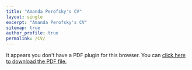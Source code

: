 ```yaml
---
title: "Amanda Perofsky's CV"
layout: single
excerpt: "Amanda Perofsky's CV"
sitemap: true
author_profile: true
permalink: /CV/
---
```


 <object data="/assets/amanda_perofsky_cv_2018.pdf" type="application/pdf" width="100%" height="800px"> 
  <p>It appears you don't have a PDF plugin for this browser.
   You can <a href="/assets/amanda_perofsky_cv_2018.pdf">click here to
  download the PDF file.</a></p>  
 </object>
